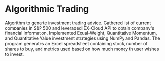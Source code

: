 # Algorithmic Trading

Algorithm to generte investment trading advice. Gathered list of current companies in S&P 500 and leveraged IEX-Cloud API to obtain company's financial information. Implemented Equal-Weight, Quantitative Momentum, and Quantitative Value investment strategies using NumPy and Pandas. The program generates an Excel spreadsheet containing stock, number of shares to buy, and metrics used based on how much money th user wishes to invest.  

  
